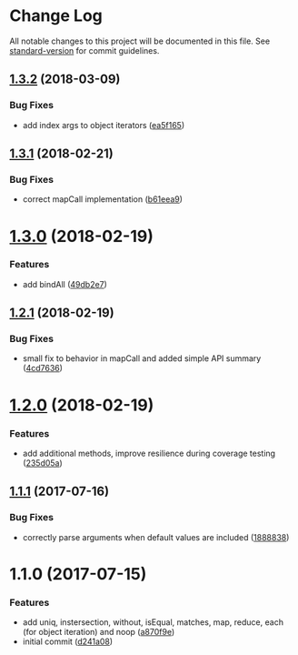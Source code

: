 # Change Log

All notable changes to this project will be documented in this file. See [standard-version](https://github.com/conventional-changelog/standard-version) for commit guidelines.

<a name="1.3.2"></a>
## [1.3.2](https://github.com/deftly/fauxdash/compare/v1.3.1...v1.3.2) (2018-03-09)


### Bug Fixes

* add index args to object iterators ([ea5f165](https://github.com/deftly/fauxdash/commit/ea5f165))



<a name="1.3.1"></a>
## [1.3.1](https://github.com/deftly/fauxdash/compare/v1.3.0...v1.3.1) (2018-02-21)


### Bug Fixes

* correct mapCall implementation ([b61eea9](https://github.com/deftly/fauxdash/commit/b61eea9))



<a name="1.3.0"></a>
# [1.3.0](https://github.com/deftly/fauxdash/compare/v1.2.1...v1.3.0) (2018-02-19)


### Features

* add bindAll ([49db2e7](https://github.com/deftly/fauxdash/commit/49db2e7))



<a name="1.2.1"></a>
## [1.2.1](https://github.com/deftly/fauxdash/compare/v1.2.0...v1.2.1) (2018-02-19)


### Bug Fixes

* small fix to behavior in mapCall and added simple API summary ([4cd7636](https://github.com/deftly/fauxdash/commit/4cd7636))



<a name="1.2.0"></a>
# [1.2.0](https://github.com/deftly/fauxdash/compare/v1.1.1...v1.2.0) (2018-02-19)


### Features

* add additional methods, improve resilience during coverage testing ([235d05a](https://github.com/deftly/fauxdash/commit/235d05a))



<a name="1.1.1"></a>
## [1.1.1](https://github.com/deftly/fauxdash/compare/v1.1.0...v1.1.1) (2017-07-16)


### Bug Fixes

* correctly parse arguments when default values are included ([1888838](https://github.com/deftly/fauxdash/commit/1888838))



<a name="1.1.0"></a>
# 1.1.0 (2017-07-15)


### Features

* add uniq, instersection, without, isEqual, matches, map, reduce, each (for object iteration) and noop ([a870f9e](https://github.com/deftly/fauxdash/commit/a870f9e))
* initial commit ([d241a08](https://github.com/deftly/fauxdash/commit/d241a08))
